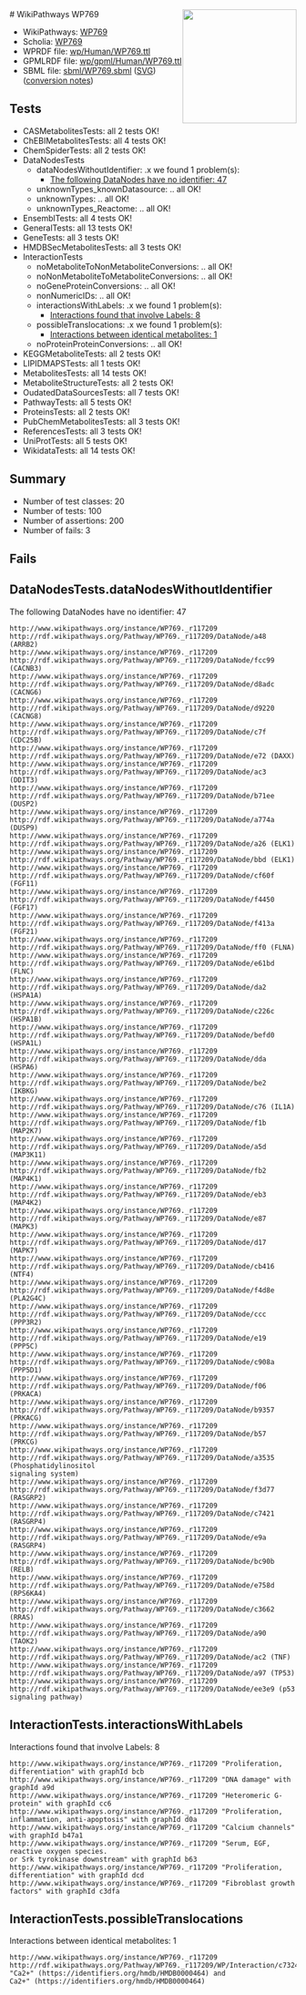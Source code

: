 <img style="float: right; width: 200px" src="../logo.png" />
# WikiPathways WP769

* WikiPathways: [WP769](https://identifiers.org/wikipathways:WP769)
* Scholia: [WP769](https://scholia.toolforge.org/wikipathways/WP769)
* WPRDF file: [wp/Human/WP769.ttl](../wp/Human/WP769.ttl)
* GPMLRDF file: [wp/gpml/Human/WP769.ttl](../wp/gpml/Human/WP769.ttl)
* SBML file: [sbml/WP769.sbml](../sbml/WP769.sbml) ([SVG](../sbml/WP769.svg)) ([conversion notes](../sbml/WP769.txt))

## Tests
* CASMetabolitesTests: all 2 tests OK!
* ChEBIMetabolitesTests: all 4 tests OK!
* ChemSpiderTests: all 2 tests OK!
* DataNodesTests
    * dataNodesWithoutIdentifier: .x we found 1 problem(s):
        * [The following DataNodes have no identifier: 47](#8792c4f4)
    * unknownTypes_knownDatasource: .. all OK!
    * unknownTypes: .. all OK!
    * unknownTypes_Reactome: .. all OK!
* EnsemblTests: all 4 tests OK!
* GeneralTests: all 13 tests OK!
* GeneTests: all 3 tests OK!
* HMDBSecMetabolitesTests: all 3 tests OK!
* InteractionTests
    * noMetaboliteToNonMetaboliteConversions: .. all OK!
    * noNonMetaboliteToMetaboliteConversions: .. all OK!
    * noGeneProteinConversions: .. all OK!
    * nonNumericIDs: .. all OK!
    * interactionsWithLabels: .x we found 1 problem(s):
        * [Interactions found that involve Labels: 8](#630d267f)
    * possibleTranslocations: .x we found 1 problem(s):
        * [Interactions between identical metabolites: 1](#d59038c4)
    * noProteinProteinConversions: .. all OK!
* KEGGMetaboliteTests: all 2 tests OK!
* LIPIDMAPSTests: all 1 tests OK!
* MetabolitesTests: all 14 tests OK!
* MetaboliteStructureTests: all 2 tests OK!
* OudatedDataSourcesTests: all 7 tests OK!
* PathwayTests: all 5 tests OK!
* ProteinsTests: all 2 tests OK!
* PubChemMetabolitesTests: all 3 tests OK!
* ReferencesTests: all 3 tests OK!
* UniProtTests: all 5 tests OK!
* WikidataTests: all 14 tests OK!


## Summary

* Number of test classes: 20
* Number of tests: 100
* Number of assertions: 200
* Number of fails: 3

## Fails

<a name="8792c4f4" />

## DataNodesTests.dataNodesWithoutIdentifier

The following DataNodes have no identifier: 47
```
http://www.wikipathways.org/instance/WP769._r117209 http://rdf.wikipathways.org/Pathway/WP769._r117209/DataNode/a48 (ARRB2)
http://www.wikipathways.org/instance/WP769._r117209 http://rdf.wikipathways.org/Pathway/WP769._r117209/DataNode/fcc99 (CACNB3)
http://www.wikipathways.org/instance/WP769._r117209 http://rdf.wikipathways.org/Pathway/WP769._r117209/DataNode/d8adc (CACNG6)
http://www.wikipathways.org/instance/WP769._r117209 http://rdf.wikipathways.org/Pathway/WP769._r117209/DataNode/d9220 (CACNG8)
http://www.wikipathways.org/instance/WP769._r117209 http://rdf.wikipathways.org/Pathway/WP769._r117209/DataNode/c7f (CDC25B)
http://www.wikipathways.org/instance/WP769._r117209 http://rdf.wikipathways.org/Pathway/WP769._r117209/DataNode/e72 (DAXX)
http://www.wikipathways.org/instance/WP769._r117209 http://rdf.wikipathways.org/Pathway/WP769._r117209/DataNode/ac3 (DDIT3)
http://www.wikipathways.org/instance/WP769._r117209 http://rdf.wikipathways.org/Pathway/WP769._r117209/DataNode/b71ee (DUSP2)
http://www.wikipathways.org/instance/WP769._r117209 http://rdf.wikipathways.org/Pathway/WP769._r117209/DataNode/a774a (DUSP9)
http://www.wikipathways.org/instance/WP769._r117209 http://rdf.wikipathways.org/Pathway/WP769._r117209/DataNode/a26 (ELK1)
http://www.wikipathways.org/instance/WP769._r117209 http://rdf.wikipathways.org/Pathway/WP769._r117209/DataNode/bbd (ELK1)
http://www.wikipathways.org/instance/WP769._r117209 http://rdf.wikipathways.org/Pathway/WP769._r117209/DataNode/cf60f (FGF11)
http://www.wikipathways.org/instance/WP769._r117209 http://rdf.wikipathways.org/Pathway/WP769._r117209/DataNode/f4450 (FGF17)
http://www.wikipathways.org/instance/WP769._r117209 http://rdf.wikipathways.org/Pathway/WP769._r117209/DataNode/f413a (FGF21)
http://www.wikipathways.org/instance/WP769._r117209 http://rdf.wikipathways.org/Pathway/WP769._r117209/DataNode/ff0 (FLNA)
http://www.wikipathways.org/instance/WP769._r117209 http://rdf.wikipathways.org/Pathway/WP769._r117209/DataNode/e61bd (FLNC)
http://www.wikipathways.org/instance/WP769._r117209 http://rdf.wikipathways.org/Pathway/WP769._r117209/DataNode/da2 (HSPA1A)
http://www.wikipathways.org/instance/WP769._r117209 http://rdf.wikipathways.org/Pathway/WP769._r117209/DataNode/c226c (HSPA1B)
http://www.wikipathways.org/instance/WP769._r117209 http://rdf.wikipathways.org/Pathway/WP769._r117209/DataNode/befd0 (HSPA1L)
http://www.wikipathways.org/instance/WP769._r117209 http://rdf.wikipathways.org/Pathway/WP769._r117209/DataNode/dda (HSPA6)
http://www.wikipathways.org/instance/WP769._r117209 http://rdf.wikipathways.org/Pathway/WP769._r117209/DataNode/be2 (IKBKG)
http://www.wikipathways.org/instance/WP769._r117209 http://rdf.wikipathways.org/Pathway/WP769._r117209/DataNode/c76 (IL1A)
http://www.wikipathways.org/instance/WP769._r117209 http://rdf.wikipathways.org/Pathway/WP769._r117209/DataNode/f1b (MAP2K7)
http://www.wikipathways.org/instance/WP769._r117209 http://rdf.wikipathways.org/Pathway/WP769._r117209/DataNode/a5d (MAP3K11)
http://www.wikipathways.org/instance/WP769._r117209 http://rdf.wikipathways.org/Pathway/WP769._r117209/DataNode/fb2 (MAP4K1)
http://www.wikipathways.org/instance/WP769._r117209 http://rdf.wikipathways.org/Pathway/WP769._r117209/DataNode/eb3 (MAP4K2)
http://www.wikipathways.org/instance/WP769._r117209 http://rdf.wikipathways.org/Pathway/WP769._r117209/DataNode/e87 (MAPK3)
http://www.wikipathways.org/instance/WP769._r117209 http://rdf.wikipathways.org/Pathway/WP769._r117209/DataNode/d17 (MAPK7)
http://www.wikipathways.org/instance/WP769._r117209 http://rdf.wikipathways.org/Pathway/WP769._r117209/DataNode/cb416 (NTF4)
http://www.wikipathways.org/instance/WP769._r117209 http://rdf.wikipathways.org/Pathway/WP769._r117209/DataNode/f4d8e (PLA2G4C)
http://www.wikipathways.org/instance/WP769._r117209 http://rdf.wikipathways.org/Pathway/WP769._r117209/DataNode/ccc (PPP3R2)
http://www.wikipathways.org/instance/WP769._r117209 http://rdf.wikipathways.org/Pathway/WP769._r117209/DataNode/e19 (PPP5C)
http://www.wikipathways.org/instance/WP769._r117209 http://rdf.wikipathways.org/Pathway/WP769._r117209/DataNode/c908a (PPP5D1)
http://www.wikipathways.org/instance/WP769._r117209 http://rdf.wikipathways.org/Pathway/WP769._r117209/DataNode/f06 (PRKACA)
http://www.wikipathways.org/instance/WP769._r117209 http://rdf.wikipathways.org/Pathway/WP769._r117209/DataNode/b9357 (PRKACG)
http://www.wikipathways.org/instance/WP769._r117209 http://rdf.wikipathways.org/Pathway/WP769._r117209/DataNode/b57 (PRKCG)
http://www.wikipathways.org/instance/WP769._r117209 http://rdf.wikipathways.org/Pathway/WP769._r117209/DataNode/a3535 (Phosphatidylinositol
signaling system)
http://www.wikipathways.org/instance/WP769._r117209 http://rdf.wikipathways.org/Pathway/WP769._r117209/DataNode/f3d77 (RASGRP2)
http://www.wikipathways.org/instance/WP769._r117209 http://rdf.wikipathways.org/Pathway/WP769._r117209/DataNode/c7421 (RASGRP4)
http://www.wikipathways.org/instance/WP769._r117209 http://rdf.wikipathways.org/Pathway/WP769._r117209/DataNode/e9a (RASGRP4)
http://www.wikipathways.org/instance/WP769._r117209 http://rdf.wikipathways.org/Pathway/WP769._r117209/DataNode/bc90b (RELB)
http://www.wikipathways.org/instance/WP769._r117209 http://rdf.wikipathways.org/Pathway/WP769._r117209/DataNode/e758d (RPS6KA4)
http://www.wikipathways.org/instance/WP769._r117209 http://rdf.wikipathways.org/Pathway/WP769._r117209/DataNode/c3662 (RRAS)
http://www.wikipathways.org/instance/WP769._r117209 http://rdf.wikipathways.org/Pathway/WP769._r117209/DataNode/a90 (TAOK2)
http://www.wikipathways.org/instance/WP769._r117209 http://rdf.wikipathways.org/Pathway/WP769._r117209/DataNode/ac2 (TNF)
http://www.wikipathways.org/instance/WP769._r117209 http://rdf.wikipathways.org/Pathway/WP769._r117209/DataNode/a97 (TP53)
http://www.wikipathways.org/instance/WP769._r117209 http://rdf.wikipathways.org/Pathway/WP769._r117209/DataNode/ee3e9 (p53 signaling pathway)
```

<a name="630d267f" />

## InteractionTests.interactionsWithLabels

Interactions found that involve Labels: 8
```
http://www.wikipathways.org/instance/WP769._r117209 "Proliferation, differentiation" with graphId bcb
http://www.wikipathways.org/instance/WP769._r117209 "DNA damage" with graphId a9d
http://www.wikipathways.org/instance/WP769._r117209 "Heteromeric G-protein" with graphId cc6
http://www.wikipathways.org/instance/WP769._r117209 "Proliferation, inflammation, anti-apoptosis" with graphId d0a
http://www.wikipathways.org/instance/WP769._r117209 "Calcium channels" with graphId b47a1
http://www.wikipathways.org/instance/WP769._r117209 "Serum, EGF,
reactive oxygen species.
or Srk tyrokinase downstream" with graphId b63
http://www.wikipathways.org/instance/WP769._r117209 "Proliferation, differentiation" with graphId dcd
http://www.wikipathways.org/instance/WP769._r117209 "Fibroblast growth
factors" with graphId c3dfa
```

<a name="d59038c4" />

## InteractionTests.possibleTranslocations

Interactions between identical metabolites: 1
```
http://www.wikipathways.org/instance/WP769._r117209 http://rdf.wikipathways.org/Pathway/WP769._r117209/WP/Interaction/c7324 "Ca2+" (https://identifiers.org/hmdb/HMDB0000464) and 
Ca2+" (https://identifiers.org/hmdb/HMDB0000464)
```

